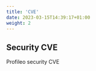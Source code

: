 ```yaml
---
title: 'CVE'
date: 2023-03-15T14:39:17+01:00
weight: 2
---
```


## Security CVE

Profileo security CVE
